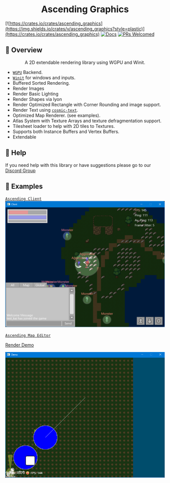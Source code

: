 <h1 align="center">
Ascending Graphics
</h1>

[![https://crates.io/crates/ascending_graphics](https://img.shields.io/crates/v/ascending_graphics?style=plastic)](https://crates.io/crates/ascending_graphics)
[![Docs](https://docs.rs/ascending_graphics/badge.svg)](https://docs.rs/ascending_graphics)
[![PRs Welcomed](https://img.shields.io/badge/PRs-welcome-brightgreen.svg?style=flat-square)](http://makeapullrequest.com)

## 📑 Overview

<p align="center">
    A 2D extendable rendering library using WGPU and Winit.
</p>

- [`WGPU`](https://crates.io/crates/wgpu) Backend.
- [`Winit`](https://crates.io/crates/winit) for windows and inputs.
- Buffered Sorted Rendering. 
- Render Images
- Render Basic Lighting
- Render Shapes via lyon
- Render Optimized Rectangle with Corner Rounding and image support.
- Render Text using [`cosmic-text`](https://crates.io/crates/cosmic-text).
- Optimized Map Renderer. (see examples).
- Atlas System with Texture Arrays and texture defragmentation support.
- Tilesheet loader to help with 2D tiles to Textures.
- Supports both Instance Buffers and Vertex Buffers.
- Extendable

## 🚨 Help

If you need help with this library or have suggestions please go to our [Discord Group](https://discord.gg/gVXNDwpS3Z)

## 🔎 Examples

[`Ascending Client`](https://github.com/AscendingCreations/AscendingClient)
![Client showcase](https://github.com/AscendingCreations/AscendingLibraries/blob/main/images/client.png)

[`Ascending Map Editor`](https://github.com/AscendingCreations/AscendingMapEditor)

[Render Demo](https://github.com/AscendingCreations/render_demo)

![Demo showcase](https://github.com/AscendingCreations/AscendingLibraries/blob/main/images/demo.png)